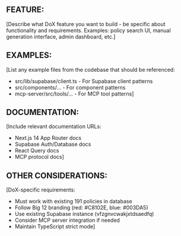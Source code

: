 ## FEATURE:
[Describe what DoX feature you want to build - be specific about functionality and requirements. Examples: policy search UI, manual generation interface, admin dashboard, etc.]

## EXAMPLES:
[List any example files from the codebase that should be referenced:
- src/lib/supabase/client.ts - For Supabase client patterns
- src/components/... - For component patterns
- mcp-server/src/tools/... - For MCP tool patterns]

## DOCUMENTATION:
[Include relevant documentation URLs:
- Next.js 14 App Router docs
- Supabase Auth/Database docs
- React Query docs
- MCP protocol docs]

## OTHER CONSIDERATIONS:
[DoX-specific requirements:
- Must work with existing 191 policies in database
- Follow Big 12 branding (red: #C8102E, blue: #003DA5)
- Use existing Supabase instance (vfzgnvcwakjxtdsaedfq)
- Consider MCP server integration if needed
- Maintain TypeScript strict mode]